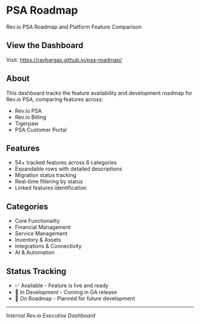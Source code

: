 # PSA Roadmap

Rev.io PSA Roadmap and Platform Feature Comparison

## View the Dashboard

Visit: https://raybargas.github.io/psa-roadmap/

## About

This dashboard tracks the feature availability and development roadmap for Rev.io PSA, comparing features across:
- Rev.io PSA
- Rev.io Billing
- Tigerpaw
- PSA Customer Portal

## Features

- 54+ tracked features across 6 categories
- Expandable rows with detailed descriptions
- Migration status tracking
- Real-time filtering by status
- Linked features identification

## Categories

- Core Functionality
- Financial Management
- Service Management
- Inventory & Assets
- Integrations & Connectivity
- AI & Automation

## Status Tracking

- ✅ Available - Feature is live and ready
- 🔧 In Development - Coming in GA release
- 📅 On Roadmap - Planned for future development

---

*Internal Rev.io Executive Dashboard*
